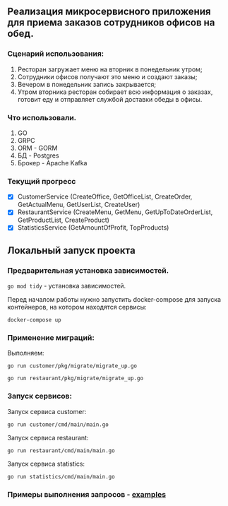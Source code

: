 ## Реализация микросервисного приложения для приема заказов сотрудников офисов на обед.

### Сценарий использования:
1. Ресторан загружает меню на вторник в понедельник утром;
2. Сотрудники офисов получают это меню и создают заказы;
3. Вечером в понедельник запись закрывается;
4. Утром вторника ресторан собирает всю информация о заказах, готовит еду и отправляет службой доставки обеды в офисы.

### Что использовали.

1. GO
2. GRPC
3. ORM - GORM
4. БД - Postgres
5. Брокер - Apache Kafka

### Текущий прогресс
- [x] CustomerService (CreateOffice, GetOfficeList, CreateOrder, GetActualMenu, GetUserList, CreateUser)
- [x] RestaurantService (CreateMenu, GetMenu, GetUpToDateOrderList, GetProductList, CreateProduct)
- [x] StatisticsService (GetAmountOfProfit, TopProducts)

## Локальный запуск проекта


### Предварительная установка зависимостей.

```go mod tidy``` - установка зависимостей.



Перед началом работы нужно запустить docker-compose для запуска контейнеров, на котором находятся сервисы:

```docker-compose up```


### Применение миграций:
Выполняем:

```go run customer/pkg/migrate/migrate_up.go```

```go run restaurant/pkg/migrate/migrate_up.go```

### Запуск сервисов:

Запуск сервиса customer:

```go run customer/cmd/main/main.go```

Запуск сервиса restaurant:

```go run restaurant/cmd/main/main.go```

Запуск сервиса statistics:

```go run statistics/cmd/main/main.go```

### Примеры выполнения запросов - [examples](/examples)

